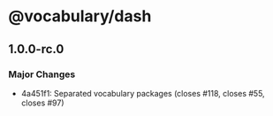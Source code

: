 # @vocabulary/dash

## 1.0.0-rc.0

### Major Changes

- 4a451f1: Separated vocabulary packages (closes #118, closes #55, closes #97)
